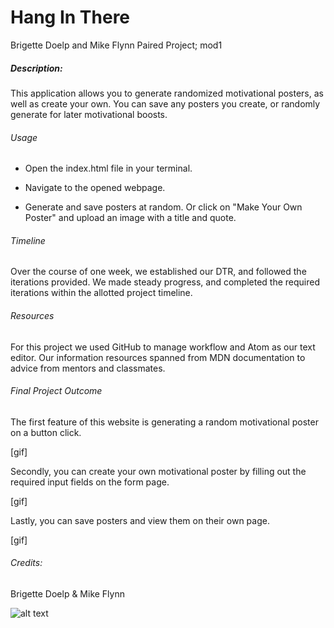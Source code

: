 # Hang In There

Brigette Doelp and Mike Flynn Paired Project; mod1

##### Description:

This application allows you to generate randomized motivational posters, as well as create your own. You can save any posters you create, or randomly generate for later motivational boosts.

###### Usage
- Open the index.html file in your terminal.

- Navigate to the opened webpage.

- Generate and save posters at random. Or click on "Make Your Own Poster" and upload an image with a title and quote.

###### Timeline

Over the course of one week, we established our DTR, and followed the iterations provided. We made steady progress, and completed the required iterations within the allotted project timeline.

###### Resources

For this project we used GitHub to manage workflow and Atom as our text editor.
Our information resources spanned from MDN documentation to advice from mentors and classmates.

###### Final Project Outcome

The first feature of this website is generating a random motivational poster on a button click.

[gif]

Secondly, you can create your own motivational poster by filling out the required input fields on the form page.

[gif]

Lastly, you can save posters and view them on their own page.

[gif]

###### Credits:

Brigette Doelp & Mike Flynn

![alt text](https://images-na.ssl-images-amazon.com/images/I/61Ix7r4EFCL._AC_SL1024_.jpg)
